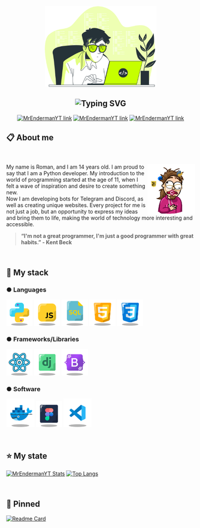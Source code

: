 <div align="center">
<img weight="300" height="215" src="data/table.svg">
 
<h2 href="https://github.com/MrConsoleka"><img src="https://readme-typing-svg.demolab.com?font=Fira%2BCode&weight=900&size=30&pause=1000&color=2AA889&center=true&width=540&height=60&lines=Hello+there!+I'm+Roman!;Python+Developer!;Always+lerning++new+things!;%2B3+years+of+coding+experience!;From+github+import+MrConsole" alt="Typing SVG" /></h2>

[![MrEndermanYT link](https://img.shields.io/badge/TELEGRAM-2AA889?style=for-the-badge&logo=telegram&logoColor=white)](https://t.me/MrConsoleka)
[![MrEndermanYT link](https://img.shields.io/badge/DISCORD-2AA889?style=for-the-badge&logo=discord&logoColor=white)](https://discordapp.com/users/839816191254331413/ )
[![MrEndermanYT link](https://img.shields.io/badge/LINKEDIN-2AA889?style=for-the-badge&logo=linkedin&logoColor=white)](https://github.com/MrConsoleka)


</div>
<div align="left">

<h2>📋 About me</h2>
⠀

<a><img align="right" src="auch.gif" weight="120" height="136" title="Python"/></a>
My name is Roman, and I am 14 years old. I am proud to say that I am a Python developer.
My introduction to the world of programming started at the age of 11, when I felt a wave of inspiration and desire to create something new. <br/>
Now I am developing bots for Telegram and Discord, as well as creating unique websites. Every project for me is not just a job, but an opportunity to express my ideas and bring them to life, making the world of technology more interesting and accessible.

> **“I'm not a great programmer, I'm just a good programmer with great habits.” - Kent Beck**

⠀
<h2><b>💼 My stack</b></h2>
<h3>● Languages</h3>

<img src="data/icon-python.svg" weight="70" height="70" title="Python"/>
<img src="data/icon-js.svg" weight="70" height="70" title="JavaScript"/>
<img src="data/icon-mysql.svg" weight="70" height="70" title="Mysql"/>
<img src="data/icon-html.svg" weight="70" height="70" title="HTML"/>
<img src="data/icon-css.svg" weight="70" height="70" title="CSS"/>

<h3>● Frameworks/Libraries</h3>

<img src="data/icon-react.svg" weight="70" height="70" title="React"/>
<img src="data/icon-django.svg" weight="70" height="70" title="Django"/>
<img src="data/icon-bootstrap.svg" weight="70" height="70" title="Bootstrap"/>

<h3>● Software</h3>

<img src="data/icon-docker.svg" weight="75" height="75" title="Docker"/>
<img src="data/icon-figma.svg" weight="70" height="70" title="Figma"/>
<img src="data/icon-vscode.svg" weight="75" height="75" title="VSCode"/>

⠀
<h2>⭐ My state</h2>
  
[![MrEndermanYT Stats](https://github-readme-stats.vercel.app/api?username=MrConsoleka&show_icons=true&theme=gotham&locale=en)](https://github.com/MrConsoleka) [![Top Langs](https://github-readme-stats.vercel.app/api/top-langs/?username=consoleka&layout=compact&theme=gotham)](https://github.com/MrConsoleka)

⠀
<h2>📌 Pinned</h2>

[![Readme Card](https://github-readme-stats.vercel.app/api/pin/?username=MrConsoleka&repo=Network-City-Helper&theme=gotham&show_owner=true&description_lines_count=3)](https://github.com/MrConsoleka/Network-City-Helper)
</div>

